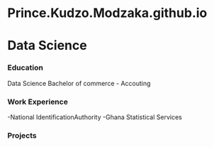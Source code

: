 # Prince.Kudzo.Modzaka.github.io

# Data Science 

### Education 
Data Science
Bachelor of commerce - Accouting 
### Work Experience
-National IdentificationAuthority 
-Ghana Statistical Services 

### Projects 
